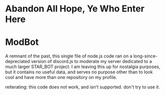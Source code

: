 # Abandon All Hope, Ye Who Enter Here

# ModBot

A remnant of the past, this single file of node.js code ran on a long-since-depreciated version of discord.js to moderate my server dedicated to a much larger STAR_BOT project. I am leaving this up for nostalgia purposes, but it contains no useful data, and serves no purpose other than to look cool and have more than one repository on my profile. 

reiterating: this code does not work, and isn't supported. don't try to use it.
